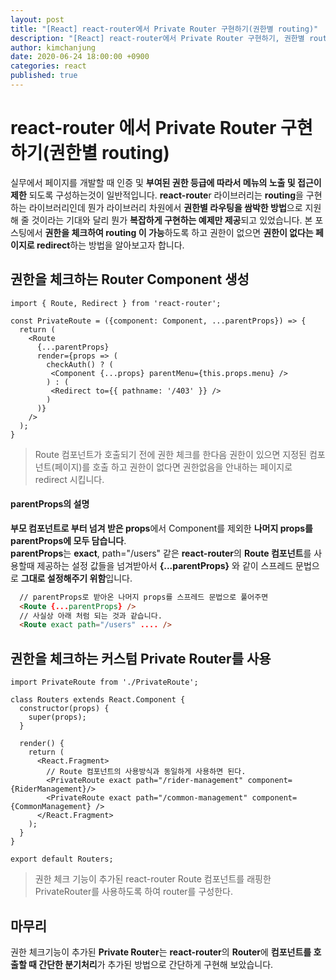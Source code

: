 ```yaml
---
layout: post
title: "[React] react-router에서 Private Router 구현하기(권한별 routing)"
description: "[React] react-router에서 Private Router 구현하기, 권한별 routing 메뉴 구현"
author: kimchanjung
date: 2020-06-24 18:00:00 +0900
categories: react
published: true
---
```


# react-router 에서 Private Router 구현하기(권한별 routing)
실무에서 페이지를 개발할 때 인증 및 **부여된 권한 등급에 따라서 메뉴의 노출 및 접근이 제한** 되도록 구성하는것이 일반적입니다. **react-route**r 라이브러리는 **routing**을 구현하는 라이브러리인데 뭔가 라이브러리 차원에서 **권한별 라우팅을 쌈박한 방법**으로 지원해 줄 것이라는 기대와 달리 뭔가 **복잡하게 구현하는 예제만 제공**되고 있었습니다. 본 포스팅에서 **권한을 체크하여 routing 이 가능**하도록 하고 권한이 없으면 **권한이 없다는 페이지로 redirect**하는 방법을 알아보고자 합니다.


## 권한을 체크하는 Router Component 생성
```react
import { Route, Redirect } from 'react-router';

const PrivateRoute = ({component: Component, ...parentProps}) => {
  return (
    <Route
      {...parentProps}
      render={props => (
        checkAuth() ? (
         <Component {...props} parentMenu={this.props.menu} />
        ) : (
         <Redirect to={{ pathname: '/403' }} />
        )
      )}
    />
  );
}
```
> Route 컴포넌트가 호출되기 전에 권한 체크를 한다음 권한이 있으면 지정된 컴포넌트(페이지)를 호출 하고 권한이 없다면 권한없음을 안내하는 페이지로 redirect 시킵니다.  

#### parentProps의 설명
**부모 컴포넌트로 부터 넘겨 받은 props**에서 Component를 제외한 **나머지 props를 parentProps에 모두 담습니다**.   
**parentProps**는 **exact**, path="/users" 같은 **react-router**의 **Route 컴포넌트**를 사용할때 제공하는 설정 값들을 넘겨받아서 **{...parentProps}** 와 같이 스프레드 문법으로 **그대로 설정해주기 위함**입니다.  
```html
  // parentProps로 받아온 나머지 props를 스프레드 문법으로 풀어주면
  <Route {...parentProps} />
  // 사실상 아래 처럼 되는 것과 같습니다.
  <Route exact path="/users" .... />
```

## 권한을 체크하는 커스텀 Private Router를 사용
```react
import PrivateRoute from './PrivateRoute';

class Routers extends React.Component {
  constructor(props) {
    super(props);
  }

  render() {
    return (
      <React.Fragment>
        // Route 컴포넌트의 사용방식과 동일하게 사용하면 된다.
        <PrivateRoute exact path="/rider-management" component={RiderManagement}/>
        <PrivateRoute exact path="/common-management" component={CommonManagement} />
      </React.Fragment>
    );
  }
}

export default Routers;
```
> 권한 체크 기능이 추가된 react-router Route 컴포넌트를 래핑한 PrivateRouter를 사용하도록 하여 router를 구성한다. 

## 마무리
권한 체크기능이 추가된 **Private Router**는 **react-router**의 **Router**에 **컴포넌트를 호출할 때 간단한 분기처리**가 추가된 방법으로 간단하게 구현해 보았습니다.